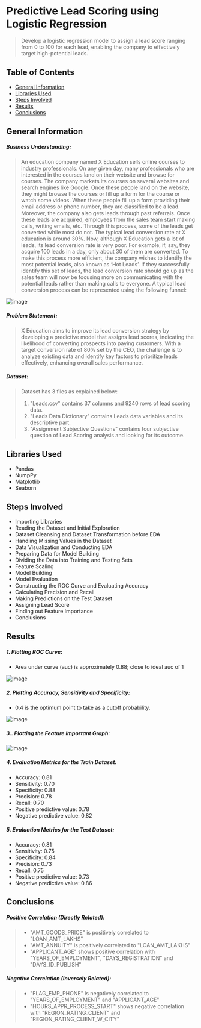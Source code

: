# Predictive Lead Scoring using Logistic Regression
> Develop a logistic regression model to assign a lead score ranging from 0 to 100 for each lead, enabling the company to effectively target high-potential leads.

## Table of Contents
* [General Information](#general-information)
* [Libraries Used](#libraries-used)
* [Steps Involved](#steps-involved)
* [Results](#results)
* [Conclusions](#conclusions)


## General Information

##### **Business Understanding**:
> An education company named X Education sells online courses to industry professionals. On any given day, many professionals who are interested in the courses land on their website and browse for courses. The company markets its courses on several websites and search engines like Google. Once these people land on the website, they might browse the courses or fill up a form for the course or watch some videos. When these people fill up a form providing their email address or phone number, they are classified to be a lead. Moreover, the company also gets leads through past referrals. Once these leads are acquired, employees from the sales team start making calls, writing emails, etc. Through this process, some of the leads get converted while most do not. The typical lead conversion rate at X education is around 30%. Now, although X Education gets a lot of leads, its lead conversion rate is very poor. For example, if, say, they acquire 100 leads in a day, only about 30 of them are converted. To make this process more efficient, the company wishes to identify the most potential leads, also known as ‘Hot Leads’. If they successfully identify this set of leads, the lead conversion rate should go up as the sales team will now be focusing more on communicating with the potential leads rather than making calls to everyone. A typical lead conversion process can be represented using the following funnel:

![image](https://github.com/user-attachments/assets/5473d5b0-ef37-4025-83d8-ee0d67fbf530)



##### **Problem Statement**: 
> X Education aims to improve its lead conversion strategy by developing a predictive model that assigns lead scores, indicating the likelihood of converting prospects into paying customers. With a target conversion rate of 80% set by the CEO, the challenge is to analyze existing data and identify key factors to prioritize leads effectively, enhancing overall sales performance.


##### **Dataset**:
> Dataset has 3 files as explained below: 
> 1. "Leads.csv" contains 37 columns and 9240 rows of lead scoring data.
> 2. "Leads Data Dictionary" contains Leads data variables and its descriptive part.
> 3. "Assignment Subjective Questions" contains four subjective question of Lead Scoring analysis and looking for its outcome.

## Libraries Used

- Pandas
- NumpPy
- Matplotlib
- Seaborn

## Steps Involved

- Importing Libraries
- Reading the Dataset and Initial Exploration
- Dataset Cleansing and Dataset Transformation before EDA
- Handling Missing Values in the Dataset
- Data Visualization and Conducting EDA
- Preparing Data for Model Building
- Dividing the Data into Training and Testing Sets
- Feature Scaling
- Model Building
- Model Evaluation
- Constructing the ROC Curve and Evaluating Accuracy
- Calculating Precision and Recall
- Making Predictions on the Test Dataset
- Assigning Lead Score
- Finding out Feature Importance
- Conclusions

## Results

##### 1. Plotting ROC Curve:
- Area under curve (auc) is approximately 0.88; close to ideal auc of 1

![image](https://github.com/user-attachments/assets/9103491f-7b99-4616-83b6-eb4900706901)

##### 2. Plotting Accuracy, Sensitivity and Specificity:
- 0.4 is the optimum point to take as a cutoff probability.
  
![image](https://github.com/user-attachments/assets/9137b263-02a8-41e9-84a6-2a8f30a69023)


##### 3.. Plotting the Feature Important Graph:

![image](https://github.com/user-attachments/assets/6749262e-6a76-4756-9969-d163946050ae)

##### 4. Evaluation Metrics for the Train Dataset:
- Accuracy: 0.81
- Sensitivity: 0.70
- Specificity: 0.88
- Precision: 0.78
- Recall: 0.70
- Positive predictive value: 0.78
- Negative predictive value: 0.82


##### 5. Evaluation Metrics for the Test Dataset:
- Accuracy: 0.81
- Sensitivity: 0.75
- Specificity: 0.84
- Precision: 0.73
- Recall: 0.75
- Positive predictive value: 0.73
- Negative predictive value: 0.86


## Conclusions

##### Positive Correlation (Directly Related):
> - "AMT_GOODS_PRICE" is positively correlated to "LOAN_AMT_LAKHS"
> - "AMT_ANNUITY" is positively correlated to "LOAN_AMT_LAKHS"
> - "APPLICANT_AGE" shows positive correlation with "YEARS_OF_EMPLOYMENT", "DAYS_REGISTRATION" and "DAYS_ID_PUBLISH"


##### Negative Correlation (Inversely Related):
> - "FLAG_EMP_PHONE" is negatively correlated to "YEARS_OF_EMPLOYMENT" and "APPLICANT_AGE"
> - "HOURS_APPR_PROCESS_START" shows negative correlation with "REGION_RATING_CLIENT" and "REGION_RATING_CLIENT_W_CITY"
